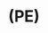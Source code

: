 ---
inv_num: 2022-047
add_credit:
url: 2022-047
title: "(PE)"
year: '2022'
display_year: '2022'
medium: Poly(methylene) "grab-and-go snacking bag", thermal laminating pouch
dims: 30 x 20 cm
pitch: "“grab-and-go snacking” sandwich wrappings lemted in a thermal roll \nlamination
  machine."
ps:
live_url:
youtube:
related_code:
subheading:
download:
commission:
related:
layout: things-i-made
---